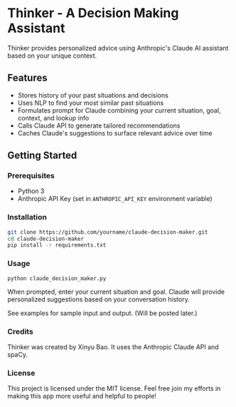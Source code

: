 # Thinker - A Decision Making Assistant

Thinker provides personalized advice using Anthropic's Claude AI assistant based on your unique context.

## Features

- Stores history of your past situations and decisions  
- Uses NLP to find your most similar past situations
- Formulates prompt for Claude combining your current situation, goal, context, and lookup info
- Calls Claude API to generate tailored recommendations
- Caches Claude's suggestions to surface relevant advice over time

## Getting Started

### Prerequisites

- Python 3
- Anthropic API Key (set in `ANTHROPIC_API_KEY` environment variable)

### Installation

```bash
git clone https://github.com/yourname/claude-decision-maker.git
cd claude-decision-maker
pip install -r requirements.txt
```

### Usage

```
python claude_decision_maker.py
```
When prompted, enter your current situation and goal. Claude will provide personalized suggestions based on your conversation history.

See examples for sample input and output. (Will be posted later.)

### Credits

Thinker was created by Xinyu Bao. It uses the Anthropic Claude API and spaCy.

### License
This project is licensed under the MIT license. Feel free join my efforts in making this app more useful and helpful to people!
